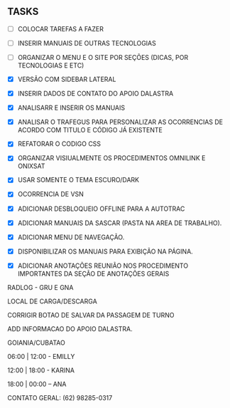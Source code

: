 ## TASKS

- [ ] COLOCAR TAREFAS A FAZER
- [ ] INSERIR MANUAIS DE OUTRAS TECNOLOGIAS
- [ ] ORGANIZAR O MENU E O SITE POR SEÇÕES (DICAS, POR TECNOLOGIAS E ETC)
- [x] VERSÃO COM SIDEBAR LATERAL
- [x] INSERIR DADOS DE CONTATO DO APOIO DALASTRA
- [X] ANALISARR E INSERIR OS MANUAIS
- [x] ANALISAR O TRAFEGUS PARA PERSONALIZAR AS OCORRENCIAS DE ACORDO COM TITULO E CÓDIGO JÁ EXISTENTE
- [x] REFATORAR O CODIGO CSS
- [x] ORGANIZAR VISIUALMENTE OS PROCEDIMENTOS OMNILINK E ONIXSAT
- [x] USAR SOMENTE O TEMA ESCURO/DARK
- [x] OCORRENCIA DE VSN
- [x] ADICIONAR DESBLOQUEIO OFFLINE PARA A AUTOTRAC
- [x] ADICIONAR MANUAIS DA SASCAR (PASTA NA AREA DE TRABALHO).
- [x] ADICIONAR MENU DE NAVEGAÇÃO.
- [x] DISPONIBILIZAR OS MANUAIS PARA EXIBIÇÃO NA PÁGINA.
- [x] ADICIONAR ANOTAÇÕES REUNIÃO NOS PROCEDIMENTO IMPORTANTES DA SEÇÃO DE ANOTAÇÕES GERAIS


RADLOG - GRU E GNA

LOCAL DE CARGA/DESCARGA

 

CORRIGIR BOTAO DE SALVAR DA PASSAGEM DE TURNO

 

 

ADD INFORMACAO DO APOIO DALASTRA.

GOIANIA/CUBATAO

06:00 | 12:00 - EMILLY

12:00 | 18:00 - KARINA

18:00 | 00:00 – ANA

CONTATO GERAL: (62) 98285-0317
